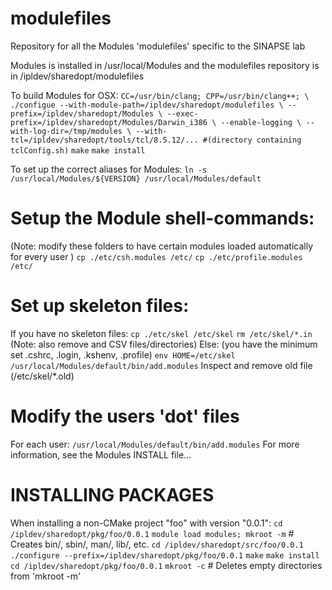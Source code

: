 modulefiles
================

Repository for all the Modules 'modulefiles' specific to the SINAPSE lab

Modules is installed in /usr/local/Modules and the modulefiles repository is in /ipldev/sharedopt/modulefiles

To build Modules for OSX:
`CC=/usr/bin/clang; CPP=/usr/bin/clang++; \
./configue --with-module-path=/ipldev/sharedopt/modulefiles \
           --prefix=/ipldev/sharedopt/Modules \
           --exec-prefix=/ipldev/sharedopt/Modules/Darwin_i386 \
           --enable-logging \
           --with-log-dir=/tmp/modules \
           --with-tcl=/ipldev/sharedopt/tools/tcl/8.5.12/... #(directory containing tclConfig.sh)`
`make`
`make install`
            
To set up the correct aliases for Modules:
`ln -s /usr/local/Modules/${VERSION} /usr/local/Modules/default`
# Setup the Module shell-commands:
 (Note: modify these folders to have certain modules loaded automatically for every user )
`cp ./etc/csh.modules /etc/`
`cp ./etc/profile.modules /etc/`

# Set up skeleton files:
If you have no skeleton files:
`cp ./etc/skel /etc/skel`
`rm /etc/skel/*.in` (Note: also remove and CSV files/directories)
Else: (you have the minimum set .cshrc, .login, .kshenv, .profile)
`env HOME=/etc/skel /usr/local/Modules/default/bin/add.modules`
Inspect and remove old file (/etc/skel/*.old)

# Modify the users 'dot' files
For each user:
`/usr/local/Modules/default/bin/add.modules`
For more information, see the Modules INSTALL file...

INSTALLING PACKAGES
===================
When installing a non-CMake project "foo" with version "0.0.1":
`cd /ipldev/sharedopt/pkg/foo/0.0.1`
`module load modules; mkroot -m`  # Creates bin/, sbin/, man/, lib/, etc.
`cd /ipldev/sharedopt/src/foo/0.0.1`
`./configure --prefix=/ipldev/sharedopt/pkg/foo/0.0.1`
`make`
`make install`
`cd /ipldev/sharedopt/pkg/foo/0.0.1`
`mkroot -c` # Deletes empty directories from 'mkroot -m'


